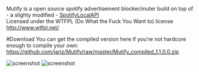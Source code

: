 Mutify is a open source spotify advertisement blocker/muter build on top of - a slighty modified - [SpotifyLocalAPI](http://spotify-local-api.googlecode.com)  
Licensed under the WTFPL (Do What the Fuck You Want to) license http://www.wtfpl.net/

#Download
You can get the compiled version here if you're not hardcore enough to compile your own:  
https://github.com/jariz/Mutify/raw/master/Mutify_compiled_1.1.0.0.zip

![screenshot](http://i.imgur.com/gROqTWm.png "Screenshot") ![screenshot](http://i.imgur.com/UpfPa84.png "Settings")

